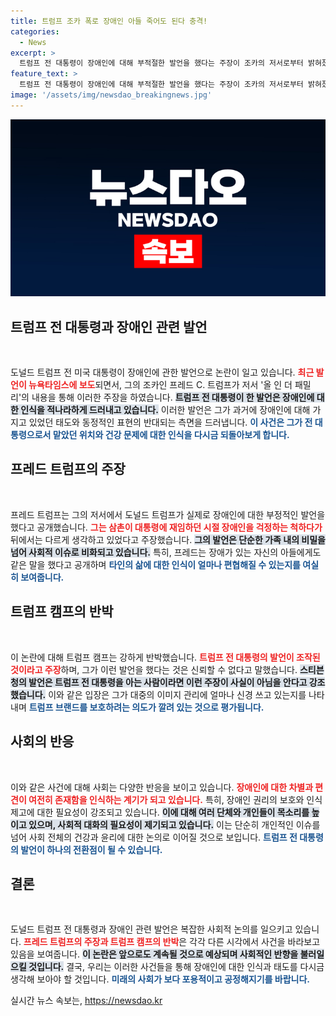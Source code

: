 ```yaml
---
title: 트럼프 조카 폭로 장애인 아들 죽어도 된다 충격!
categories:
  - News
excerpt: >
  트럼프 전 대통령이 장애인에 대해 부적절한 발언을 했다는 주장이 조카의 저서로부터 밝혀졌다. 이에 대해 트럼프 캠프는 조작된 가짜 뉴스라며 강력 반발하고 있어 논란이 커지고 있다.
feature_text: >
  트럼프 전 대통령이 장애인에 대해 부적절한 발언을 했다는 주장이 조카의 저서로부터 밝혀졌다. 이에 대해 트럼프 캠프는 조작된 가짜 뉴스라며 강력 반발하고 있어 논란이 커지고 있다.
image: '/assets/img/newsdao_breakingnews.jpg'
---
```


<p><img src="/assets/img/newsdao_breakingnews.jpg" alt="pcversion 속보" /></p>

<h2 data-ke-size="size26">트럼프 전 대통령과 장애인 관련 발언</h2>

<p data-ke-size="size16">&nbsp;</p>

<p>도널드 트럼프 전 미국 대통령이 장애인에 관한 발언으로 논란이 일고 있습니다. <b><span style="color: #ee2323;">최근 발언이 뉴욕타임스에 보도</span></b>되면서, 그의 조카인 프레드 C. 트럼프가 저서 '올 인 더 패밀리'의 내용을 통해 이러한 주장을 하였습니다. <b><span style="background-color: #21538527;">트럼프 전 대통령이 한 발언은 장애인에 대한 인식을 적나라하게 드러내고 있습니다.</span></b> 이러한 발언은 그가 과거에 장애인에 대해 가지고 있었던 태도와 동정적인 표현의 반대되는 측면을 드러냅니다. <b><span style="color: #1a5490;">이 사건은 그가 전 대통령으로서 맡았던 위치와 건강 문제에 대한 인식을 다시금 되돌아보게 합니다.</span></b></p>

<h2 data-ke-size="size26">프레드 트럼프의 주장</h2>

<p data-ke-size="size16">&nbsp;</p>

<p>프레드 트럼프는 그의 저서에서 도널드 트럼프가 실제로 장애인에 대한 부정적인 발언을 했다고 공개했습니다. <b><span style="color: #ee2323;">그는 삼촌이 대통령에 재임하던 시절 장애인을 걱정하는 척하다가</span></b> 뒤에서는 다르게 생각하고 있었다고 주장했습니다. <b><span style="background-color: #21538527;">그의 발언은 단순한 가족 내의 비밀을 넘어 사회적 이슈로 비화되고 있습니다.</span></b> 특히, 프레드는 장애가 있는 자신의 아들에게도 같은 말을 했다고 공개하며 <b><span style="color: #1a5490;">타인의 삶에 대한 인식이 얼마나 편협해질 수 있는지를 여실히 보여줍니다.</span></b></p>

<h2 data-ke-size="size26">트럼프 캠프의 반박</h2>

<p data-ke-size="size16">&nbsp;</p>

<p>이 논란에 대해 트럼프 캠프는 강하게 반박했습니다. <b><span style="color: #ee2323;">트럼프 전 대통령의 발언이 조작된 것이라고 주장</span></b>하며, 그가 이런 발언을 했다는 것은 신뢰할 수 없다고 말했습니다. <b><span style="background-color: #21538527;">스티븐 청의 발언은 트럼프 전 대통령을 아는 사람이라면 이런 주장이 사실이 아님을 안다고 강조했습니다.</span></b> 이와 같은 입장은 그가 대중의 이미지 관리에 얼마나 신경 쓰고 있는지를 나타내며 <b><span style="color: #1a5490;">트럼프 브랜드를 보호하려는 의도가 깔려 있는 것으로 평가됩니다.</span></b></p>

<h2 data-ke-size="size26">사회의 반응</h2>

<p data-ke-size="size16">&nbsp;</p>

<p>이와 같은 사건에 대해 사회는 다양한 반응을 보이고 있습니다. <b><span style="color: #ee2323;">장애인에 대한 차별과 편견이 여전히 존재함을 인식하는 계기가 되고 있습니다.</span></b> 특히, 장애인 권리의 보호와 인식 제고에 대한 필요성이 강조되고 있습니다. <b><span style="background-color: #21538527;">이에 대해 여러 단체와 개인들이 목소리를 높이고 있으며, 사회적 대화의 필요성이 제기되고 있습니다.</span></b> 이는 단순히 개인적인 이슈를 넘어 사회 전체의 건강과 윤리에 대한 논의로 이어질 것으로 보입니다. <b><span style="color: #1a5490;">트럼프 전 대통령의 발언이 하나의 전환점이 될 수 있습니다.</span></b></p>

<h2 data-ke-size="size26">결론</h2>

<p data-ke-size="size16">&nbsp;</p>

<p>도널드 트럼프 전 대통령과 장애인 관련 발언은 복잡한 사회적 논의를 일으키고 있습니다. <b><span style="color: #ee2323;">프레드 트럼프의 주장과 트럼프 캠프의 반박</span></b>은 각각 다른 시각에서 사건을 바라보고 있음을 보여줍니다. <b><span style="background-color: #21538527;">이 논란은 앞으로도 계속될 것으로 예상되며 사회적인 반향을 불러일으킬 것입니다.</span></b> 결국, 우리는 이러한 사건들을 통해 장애인에 대한 인식과 태도를 다시금 생각해 보아야 할 것입니다. <b><span style="color: #1a5490;">미래의 사회가 보다 포용적이고 공정해지기를 바랍니다.</span></b></p>
실시간 뉴스 속보는, <a href="https://newsdao.kr" rel="dofollow">https://newsdao.kr</a>


